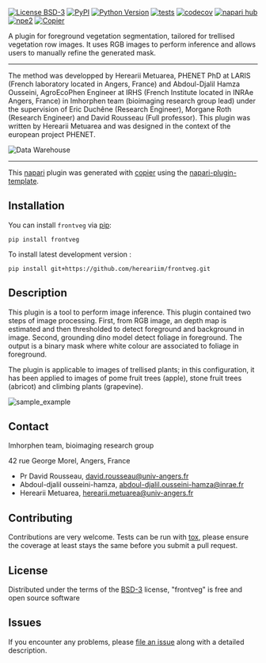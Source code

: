 
[![License BSD-3](https://img.shields.io/pypi/l/frontveg.svg?color=green)](https://github.com/hereariim/frontveg/raw/main/LICENSE)
[![PyPI](https://img.shields.io/pypi/v/frontveg.svg?color=green)](https://pypi.org/project/frontveg)
[![Python Version](https://img.shields.io/pypi/pyversions/frontveg.svg?color=green)](https://python.org)
[![tests](https://github.com/hereariim/frontveg/workflows/tests/badge.svg)](https://github.com/hereariim/frontveg/actions)
[![codecov](https://codecov.io/gh/hereariim/frontveg/branch/main/graph/badge.svg)](https://codecov.io/gh/hereariim/frontveg)
[![napari hub](https://img.shields.io/endpoint?url=https://api.napari-hub.org/shields/frontveg)](https://napari-hub.org/plugins/frontveg)
[![npe2](https://img.shields.io/badge/plugin-npe2-blue?link=https://napari.org/stable/plugins/index.html)](https://napari.org/stable/plugins/index.html)
[![Copier](https://img.shields.io/endpoint?url=https://raw.githubusercontent.com/copier-org/copier/master/img/badge/badge-grayscale-inverted-border-purple.json)](https://github.com/copier-org/copier)

A plugin for foreground vegetation segmentation, tailored for trellised vegetation row images. It uses RGB images to perform inference and allows users to manually refine the generated mask.

----------------------------------

The method was developped by Herearii Metuarea, PHENET PhD at LARIS (French laboratory located in Angers, France) and Abdoul-Djalil Hamza Ousseini, AgroEcoPhen Engineer at IRHS (French Institute located in INRAe Angers, France) in Imhorphen team (bioimaging research group lead) under the supervision of Eric Duchêne (Research Engineer), Morgane Roth (Research Engineer) and David Rousseau (Full professor). This plugin was written by Herearii Metuarea and was designed in the context of the european project PHENET.

![Data Warehouse](https://github.com/user-attachments/assets/4a110408-5854-4e8c-b655-4cb588434b79)


----------------------------------

This [napari] plugin was generated with [copier] using the [napari-plugin-template].

<!--
Don't miss the full getting started guide to set up your new package:
https://github.com/napari/napari-plugin-template#getting-started

and review the napari docs for plugin developers:
https://napari.org/stable/plugins/index.html
-->

## Installation

You can install `frontveg` via [pip]:

    pip install frontveg



To install latest development version :

    pip install git+https://github.com/hereariim/frontveg.git

## Description

This plugin is a tool to perform image inference. This plugin contained two steps of image processing. First, from RGB image, an depth map is estimated and then thresholded to detect foreground and background in image. Second, grounding dino model detect foliage in foreground. The output is a binary mask where white colour are associated to foliage in foreground.

The plugin is applicable to images of trellised plants; in this configuration, it has been applied to images of pome fruit trees (apple), stone fruit trees (abricot) and climbing plants (grapevine).

![sample_example](https://github.com/user-attachments/assets/ae845e01-9f48-4bcf-98ad-bf5f6e037f01)

## Contact

Imhorphen team, bioimaging research group

42 rue George Morel, Angers, France

- Pr David Rousseau, david.rousseau@univ-angers.fr
- Abdoul-djalil ousseini-hamza, abdoul-djalil.ousseini-hamza@inrae.fr
- Herearii Metuarea, herearii.metuarea@univ-angers.fr

## Contributing

Contributions are very welcome. Tests can be run with [tox], please ensure
the coverage at least stays the same before you submit a pull request.

## License

Distributed under the terms of the [BSD-3] license,
"frontveg" is free and open source software

## Issues

If you encounter any problems, please [file an issue] along with a detailed description.

[napari]: https://github.com/napari/napari
[copier]: https://copier.readthedocs.io/en/stable/
[@napari]: https://github.com/napari
[MIT]: http://opensource.org/licenses/MIT
[BSD-3]: http://opensource.org/licenses/BSD-3-Clause
[GNU GPL v3.0]: http://www.gnu.org/licenses/gpl-3.0.txt
[GNU LGPL v3.0]: http://www.gnu.org/licenses/lgpl-3.0.txt
[Apache Software License 2.0]: http://www.apache.org/licenses/LICENSE-2.0
[Mozilla Public License 2.0]: https://www.mozilla.org/media/MPL/2.0/index.txt
[napari-plugin-template]: https://github.com/napari/napari-plugin-template

[file an issue]: https://github.com/hereariim/frontveg/issues

[napari]: https://github.com/napari/napari
[tox]: https://tox.readthedocs.io/en/latest/
[pip]: https://pypi.org/project/pip/
[PyPI]: https://pypi.org/
